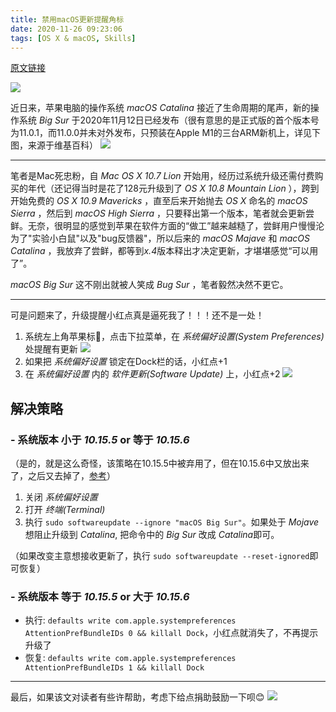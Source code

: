 ```yaml
---
title: 禁用macOS更新提醒角标
date: 2020-11-26 09:23:06
tags: [OS X & macOS, Skills]
---
```


[原文链接](https://blog.chaosjohn.com/Disable-Update-Badge-of-macOS.html)

![](https://www.apple.com.cn/v/mac/home/ax/images/overview/hero/dark/mac_mini__gc148mlvnziq_large.jpg)

近日来，苹果电脑的操作系统 *macOS Catalina* 接近了生命周期的尾声，新的操作系统 *Big Sur* 于2020年11月12日已经发布（很有意思的是正式版的首个版本号为11.0.1，而11.0.0并未对外发布，只预装在Apple M1的三台ARM新机上，详见下图，来源于维基百科）
![](https://image.blog.chaosjohn.com/Disable-Update-Badge-of-macOS/big-sur-release-history.png)

---

笔者是Mac死忠粉，自 *Mac OS X 10.7 Lion* 开始用，经历过系统升级还需付费购买的年代（还记得当时是花了128元升级到了 *OS X 10.8 Mountain Lion* ），跨到开始免费的 *OS X 10.9 Mavericks* ，直至后来开始抛去 *OS X* 命名的 *macOS Sierra* ，然后到 *macOS High Sierra* ，只要释出第一个版本，笔者就会更新尝鲜。无奈，很明显的感觉到苹果在软件方面的“做工”越来越糙了，尝鲜用户慢慢沦为了"实验小白鼠"以及"bug反馈器"，所以后来的 *macOS Majave* 和 *macOS Catalina* ，我放弃了尝鲜，都等到*x.4*版本释出才决定更新，才堪堪感觉“可以用了”。

*macOS Big Sur* 这不刚出就被人笑成 *Bug Sur* ，笔者毅然决然不更它。

---

可是问题来了，升级提醒小红点真是逼死我了！！！还不是一处！

1. 系统左上角苹果标🍎，点击下拉菜单，在 *系统偏好设置(System Preferences)* 处提醒有更新 ![](https://image.blog.chaosjohn.com/Disable-Update-Badge-of-macOS/apple-logo-badge.png)
2. 如果把 *系统偏好设置* 锁定在Dock栏的话，小红点+1
3. 在 *系统偏好设置* 内的 *软件更新(Software Update)* 上，小红点+2
![](https://image.blog.chaosjohn.com/Disable-Update-Badge-of-macOS/preferences-and-dock-badge.png)

## 解决策略
### - 系统版本 小于 *10.15.5* or 等于 *10.15.6* 
（是的，就是这么奇怪，该策略在10.15.5中被弃用了，但在10.15.6中又放出来了，之后又去掉了，[参考](https://mrmacintosh.com/10-15-5-2020-003-updates-changes-to-softwareupdate-ignore/)）

1. 关闭 *系统偏好设置*
2. 打开 *终端(Terminal)*
3. 执行 `sudo softwareupdate --ignore "macOS Big Sur"`。如果处于 *Mojave* 想阻止升级到 *Catalina*, 把命令中的 *Big Sur* 改成 *Catalina*即可。

（如果改变主意想接收更新了，执行 `sudo softwareupdate --reset-ignored`即可恢复）

### - 系统版本 等于 *10.15.5* or 大于 *10.15.6*
- 执行: `defaults write com.apple.systempreferences AttentionPrefBundleIDs 0 && killall Dock`，小红点就消失了，不再提示升级了
- 恢复: `defaults write com.apple.systempreferences AttentionPrefBundleIDs 1 && killall Dock`

---

最后，如果该文对读者有些许帮助，考虑下给点捐助鼓励一下呗😊
![](https://image.blog.chaosjohn.com/donate-me.png)
